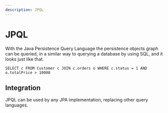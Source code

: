 ```yaml
---
description: JPQL
---
```


# JPQL

With the Java Persistence Query Language the persistence objects graph can be queried, in a similar way to querying a database by using SQL, and it looks just like that.

```
SELECT c FROM Customer c JOIN c.orders o WHERE c.status = 1 AND o.totalPrice > 10000
```

## Integration

JPQL can be used by any JPA implementation, replacing other query languages.




